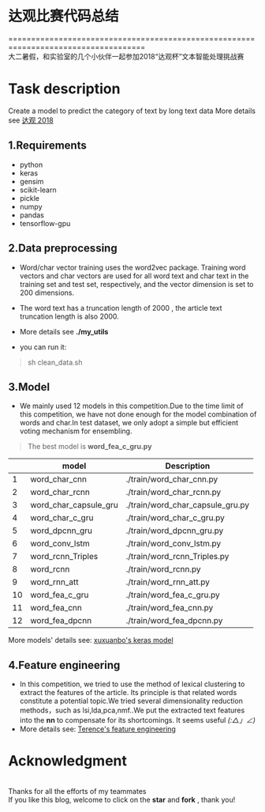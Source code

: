 # 达观比赛代码总结
====================================================================================
</br> 大二暑假，和实验室的几个小伙伴一起参加2018“达观杯”文本智能处理挑战赛

# Task description
Create a model to predict the category of text by long text data
More details see [达观 2018](http://www.dcjingsai.com/common/cmpt/%E2%80%9C%E8%BE%BE%E8%A7%82%E6%9D%AF%E2%80%9D%E6%96%87%E6%9C%AC%E6%99%BA%E8%83%BD%E5%A4%84%E7%90%86%E6%8C%91%E6%88%98%E8%B5%9B_%E7%AB%9E%E8%B5%9B%E4%BF%A1%E6%81%AF.html?slxydc=2881bc)

## 1.Requirements
* python
* keras
* gensim
* scikit-learn
* pickle
* numpy
* pandas
* tensorflow-gpu

## 2.Data preprocessing
* Word/char vector training uses the word2vec package. Training word vectors and char vectors are used for all word text and char text in the training set and test set, respectively, and the vector dimension is set to 200 dimensions.
* The word text has a truncation length of 2000 , the article text truncation length is also 2000.
*  More details see **./my_utils**

* you can run it: 
> sh clean_data.sh


## 3.Model
* We mainly used 12 models in this competition.Due to the time limit of this competition, we have not done enough for the model combination of words and char.In test dataset, we only adopt a simple but efficient voting mechanism for ensembling.

 >The best model is   **word_fea_c_gru.py**

|  | model |Description  |
| ------------ | ------------ | ------------ |
|1|word_char_cnn| ./train/word_char_cnn.py |
|2|word_char_rcnn| ./train/word_char_rcnn.py |
|3|word_char_capsule_gru| ./train/word_char_capsule_gru.py |
|4|word_char_c_gru| ./train/word_char_c_gru.py |
|5|word_dpcnn_gru| ./train/word_dpcnn_gru.py |
|6|word_conv_lstm| ./train/word_conv_lstm.py |
|7|word_rcnn_Triples| ./train/word_rcnn_Triples.py |
|8|word_rcnn| ./train/word_rcnn.py |
|9|word_rnn_att| ./train/word_rnn_att.py |
|10|word_fea_c_gru| ./train/word_fea_c_gru.py |
|11|word_fea_cnn| ./train/word_fea_cnn.py |
|12|word_fea_dpcnn| ./train/word_fea_dpcnn.py |

More models' details see: [xuxuanbo's keras model ](https://github.com/xuxuanbo/keras_learning)

## 4.Feature engineering
* In this competition, we tried to use the method of lexical clustering to extract the features of the article. Its principle is that related words constitute a potential topic.We tried several dimensionality reduction methods，such as lsi,lda,pca,nmf..We put the extracted text features into the **nn** to compensate for its shortcomings. 
It seems useful  _(:△」∠)_
* More details see: [Terence's feature engineering](https://github.com/TerenceLiu2/MLpack)

# Acknowledgment
</br> Thanks for all the efforts of my teammates 
</br> If you like this blog, welcome to click on the **star** and **fork** , thank you!

